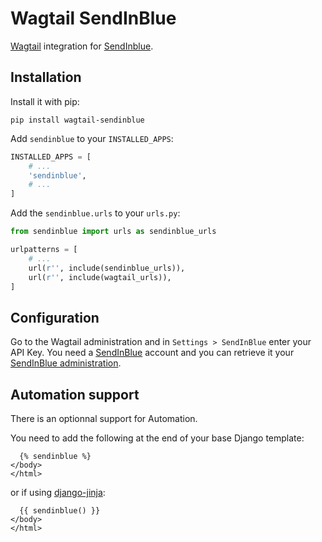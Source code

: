 # Wagtail SendInBlue

[Wagtail](https://wagtail.io/) integration for [SendInblue][].

## Installation

Install it with pip:

```shell
pip install wagtail-sendinblue
```

Add `sendinblue` to your `INSTALLED_APPS`:

```python
INSTALLED_APPS = [
    # ...
    'sendinblue',
    # ...
]
```

Add the `sendinblue.urls` to your `urls.py`:

```python
from sendinblue import urls as sendinblue_urls

urlpatterns = [
    # ...
    url(r'', include(sendinblue_urls)),
    url(r'', include(wagtail_urls)),
]
```

## Configuration

Go to the Wagtail administration and in `Settings > SendInBlue`
enter your API Key.
You need a [SendInBlue][] account and
you can retrieve it your [SendInBlue administration](https://account.sendinblue.com/advanced/api?ae=312).

## Automation support

There is an optionnal support for Automation.

You need to add the following at the end of your base Django template:

```html+jinja
  {% sendinblue %}
</body>
</html>
```

or if using [django-jinja](http://niwinz.github.io/django-jinja/):

```html+jinja
  {{ sendinblue() }}
</body>
</html>
```


[SendInBlue]: https://www.sendinblue.com/?ae=312
